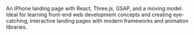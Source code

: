 An iPhone landing page with React, Three.js, GSAP, and a moving model. Ideal for learning front-end web development concepts and creating eye-catching, interactive landing pages with modern frameworks and animation libraries.
